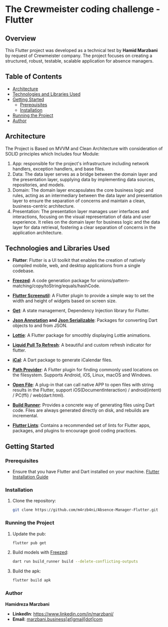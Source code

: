 # The Crewmeister coding challenge - Flutter

## Overview
This Flutter project was developed as a technical test by **Hamid Marzbani** by request of Crewmeister company. The project focuses on creating a structured, robust, testable, scalable application for absence managers.

## Table of Contents
- [Architecture](#architecture)
- [Technologies and Libraries Used](#technologies-and-libraries-used)
- [Getting Started](#getting-started)
    - [Prerequisites](#prerequisites)
    - [Installation](#installation)
- [Running the Project](#running-the-project)
- [Author](#author)

## Architecture

The Project is Based on MVVM and Clean Architecture with consideration of SOLID principles which Includes four Module:

1. App: responsible for the project's infrastructure including network handlers, exception handlers, and base files.
2. Data: The data layer serves as a bridge between the domain layer and the presentation layer, supplying data by implementing data sources, repositories, and models.
3. Domain: The domain layer encapsulates the core business logic and rules, acting as an intermediary between the data layer and presentation layer to ensure the separation of concerns and maintain a clean, business-centric architecture.  
4. Presentation: The presentation layer manages user interfaces and interactions, focusing on the visual representation of data and user experience. It relies on the domain layer for business logic and the data layer for data retrieval, fostering a clear separation of concerns in the application architecture.

## Technologies and Libraries Used

- **Flutter**: Flutter is a UI toolkit that enables the creation of natively compiled mobile, web, and desktop applications from a single codebase.

- **[Freezed](https://pub.dev/packages/freezed)**: A code generation package for unions/pattern-matching/copy/toString/equals/hashCode.

- **[Flutter Screenutil](https://pub.dev/packages/flutter_screenutil)**: A Flutter plugin to provide a simple way to set the width and height of widgets based on screen size.

- **[Get](https://pub.dev/packages/get)**: A state management, Dependency Injection library for Flutter.

- **[Json Annotation](https://pub.dev/packages/json_annotation) and [Json Serializable](https://pub.dev/packages/json_serializable)**: Packages for converting Dart objects to and from JSON.

- **[Lottie](https://pub.dev/packages/lottie)**: A Flutter package for smoothly displaying Lottie animations.

- **[Liquid Pull To Refresh](https://pub.dev/packages/liquid_pull_to_refresh)**: A beautiful and custom refresh indicator for flutter.

- **[iCal](https://pub.dev/packages/ical)**: A Dart package to generate iCalendar files.

- **[Path Provider](https://pub.dev/packages/path_provider)**: A Flutter plugin for finding commonly used locations on the filesystem. Supports Android, iOS, Linux, macOS and Windows.

- **[Open File](https://pub.dev/packages/open_file)**: A plug-in that can call native APP to open files with string results in the Flutter, support iOS(DocumentInteraction) / android(intent) / PC(ffi) / web(dart:html).

- **[Build Runner](https://pub.dev/packages/build_runner)**: Provides a concrete way of generating files using Dart code. Files are always generated directly on disk, and rebuilds are incremental.

- **[Flutter Lints](https://pub.dev/packages/flutter_lints)**: Contains a recommended set of lints for Flutter apps, packages, and plugins to encourage good coding practices.


## Getting Started

### Prerequisites

- Ensure that you have Flutter and Dart installed on your machine. [Flutter Installation Guide](https://flutter.dev/docs/get-started/install)

### Installation

1. Clone the repository:

   ```bash
   git clone https://github.com/m4rzb4ni/Absence-Manager-Flutter.git

### Running the Project


1. Update the pub:

   ```bash
   flutter pub get
2. Build models with [Freezed](https://pub.dev/packages/freezed):

   ```bash
   dart run build_runner build --delete-conflicting-outputs  
3. Build the apk:

   ```bash
   flutter build apk

### Author

 **Hamidreza Marzbani**

- **LinkedIn**: https://www.linkedin.com/in/marzbani/
- **Email**: [marzbani.business[at]gmail[dot]com]()






